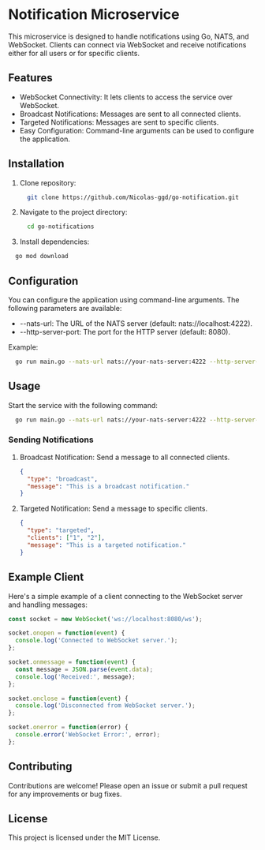 # Notification Microservice
This microservice is designed to handle notifications using Go, NATS, and WebSocket. Clients can connect via WebSocket and receive notifications either for all users or for specific clients.

## Features
- WebSocket Connectivity: It lets clients to access the service over WebSocket.
- Broadcast Notifications: Messages are sent to all connected clients.
- Targeted Notifications: Messages are sent to specific clients.
- Easy Configuration: Command-line arguments can be used to configure the application.

## Installation
1. Clone repository:

   ```bash
     git clone https://github.com/Nicolas-ggd/go-notification.git
   ```

2. Navigate to the project directory:
   ```bash
     cd go-notifications
   ```
   
3. Install dependencies:

```bash
  go mod download
```

## Configuration
You can configure the application using command-line arguments. The following parameters are available:
- --nats-url: The URL of the NATS server (default: nats://localhost:4222).
- --http-server-port: The port for the HTTP server (default: 8080).

Example:
```bash
  go run main.go --nats-url nats://your-nats-server:4222 --http-server-port 9090
```

## Usage
Start the service with the following command:
```bash
  go run main.go --nats-url nats://your-nats-server:4222 --http-server-port 9090
```

### Sending Notifications
1. Broadcast Notification:
   Send a message to all connected clients.

   ```json
   {
     "type": "broadcast",
     "message": "This is a broadcast notification."
   }
   ```

2. Targeted Notification:
   Send a message to specific clients.

   ```json
   {
     "type": "targeted",
     "clients": ["1", "2"],
     "message": "This is a targeted notification."
   }
   ```

## Example Client
Here's a simple example of a client connecting to the WebSocket server and handling messages:

```javascript
const socket = new WebSocket('ws://localhost:8080/ws');

socket.onopen = function(event) {
  console.log('Connected to WebSocket server.');
};

socket.onmessage = function(event) {
  const message = JSON.parse(event.data);
  console.log('Received:', message);
};

socket.onclose = function(event) {
  console.log('Disconnected from WebSocket server.');
};

socket.onerror = function(error) {
  console.error('WebSocket Error:', error);
};
```

## Contributing
Contributions are welcome! Please open an issue or submit a pull request for any improvements or bug fixes.

## License
This project is licensed under the MIT License.
